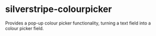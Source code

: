 silverstripe-colourpicker
=========================

Provides a pop-up colour picker functionality, turning a text field into a colour picker field.

